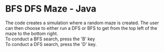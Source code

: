 # BFS DFS Maze - Java
The code creates a simulation where a random maze is created. The user can then choose to either run a DFS or BFS to get from the top left of the maze to the bottom right.  
To conduct a BFS search, press the 'B' key  
To conduct a DFS search, press the 'D' key.
